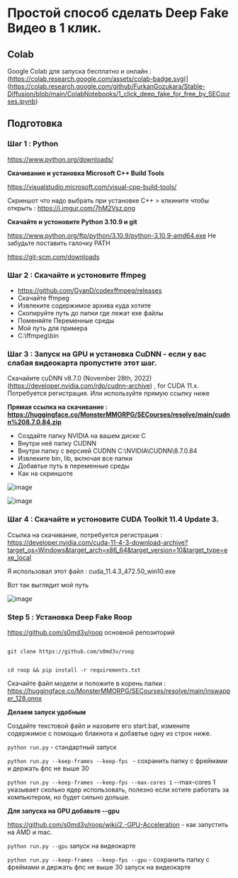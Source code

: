# Простой способ сделать Deep Fake Видео в 1 клик. 




## Colab
Google Colab для запуска бесплатно и онлайн : (https://colab.research.google.com/assets/colab-badge.svg)](https://colab.research.google.com/github/FurkanGozukara/Stable-Diffusion/blob/main/ColabNotebooks/1_click_deep_fake_for_free_by_SECourses.ipynb)



## Подготовка

### Шаг 1 : Python
https://www.python.org/downloads/

**Скачивание и установка Microsoft C++ Build Tools**

https://visualstudio.microsoft.com/visual-cpp-build-tools/

Скриншот что надо выбрать при установке  C++ > клкините чтобы открыть : https://i.imgur.com/7hM2Vsz.png

**Скачайте и устоновите Python 3.10.9 и git**

https://www.python.org/ftp/python/3.10.9/python-3.10.9-amd64.exe
Не забудьте поставить галочку PATH

https://git-scm.com/downloads

### Шаг 2 : Скачайте и устоновите ffmpeg

* https://github.com/GyanD/codexffmpeg/releases
* Скачайте ffmpeg
* Извлеките содержимое архива куда хотите
* Скопируйте путь до папки где лежат exe файлы
* Поменяйте Переменные среды
* Мой путь для примера
* C:\ffmpeg\bin

### Шаг 3 : Запуск на GPU и установка CuDNN  - если у вас слабая видеокарта пропустите этот шаг. 

Скачайите cuDNN v8.7.0 (November 28th, 2022) (https://developer.nvidia.com/rdp/cudnn-archive) , for CUDA 11.x. Потребуется регистрация. Или используйте прямую ссылку ниже

**Прямая ссылка на скачивание : https://huggingface.co/MonsterMMORPG/SECourses/resolve/main/cudnn%208.7.0.84.zip**

* Создайте папку NVIDIA на вашем диске C
* Внутри неё папку CUDNN
* Внутри папку с версией CUDNN C:\NVIDIA\CUDNN\8.7.0.84
* Извлеките bin, lib, включая все папки
* Добавтье путь в переменные среды
* Как на скриншоте

![image](https://github.com/FurkanGozukara/Stable-Diffusion/assets/19240467/8194a8e0-c8b9-4c10-8830-565217d3c69f)

![image](https://github.com/FurkanGozukara/Stable-Diffusion/assets/19240467/08f95f16-aeb5-4959-9c6c-1f9332217bee)

### Шаг 4 : Скачайте и устоновите CUDA Toolkit 11.4 Update 3. 


Ссылка на скачивание, потребуется регистрация : https://developer.nvidia.com/cuda-11-4-3-download-archive?target_os=Windows&target_arch=x86_64&target_version=10&target_type=exe_local

Я использовал этот файл : cuda_11.4.3_472.50_win10.exe

Вот так выглядит мой путь

![image](https://github.com/FurkanGozukara/Stable-Diffusion/assets/19240467/3a635a3b-f606-4ff6-8f5f-e38f8fc8954a)

### Step 5 : Установка Deep Fake Roop

https://github.com/s0md3v/roop основной репозиторий


```

git clone https://github.com/s0md3v/roop


cd roop && pip install -r requirements.txt

```

Скачайте файл модели и положите в корень папки : https://huggingface.co/MonsterMMORPG/SECourses/resolve/main/inswapper_128.onnx

**Делаем запуск удобным**

Создайте текстовой файл и назовите его start.bat, измените содержимое с помощью блакнота и добавтье одну из строк ниже. 

```python run.py``` - стандартный запуск

```python run.py --keep-frames --keep-fps ``` - сохранить папку с фреймами и держать фпс не выше 30

```python run.py --keep-frames --keep-fps --max-cores 1``` --max-cores 1 указывает сколько ядер использовать, полезно если хотите работать за компьютером, но будет сильно дольше. 

**Для запуска на GPU добавьте --gpu**

https://github.com/s0md3v/roop/wiki/2.-GPU-Acceleration - как запустить на AMD и mac. 

```python run.py --gpu``` запуск на видеокарте

```python run.py --keep-frames --keep-fps --gpu``` - сохранить папку с фреймами и держать фпс не выше 30 запуск на видеокарте



